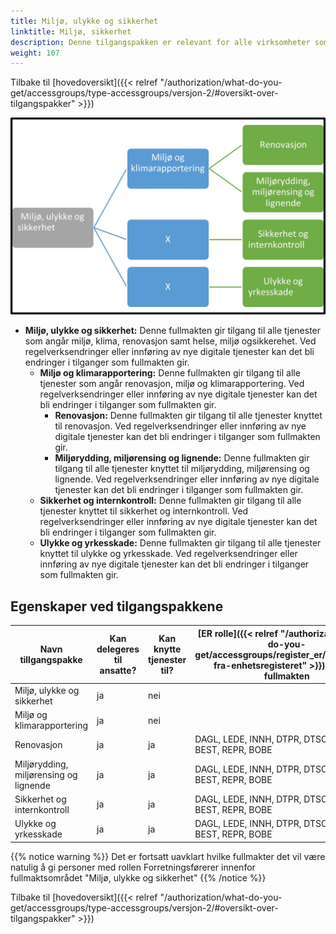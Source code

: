 ```yaml
---
title: Miljø, ulykke og sikkerhet
linktitle: Miljø, sikkerhet
description: Denne tilgangspakken er relevant for alle virksomheter som skal utføre tjenester relatert til mlijø, ulykke og sikkerhet
weight: 107
---
```

Tilbake til [hovedoversikt]({{< relref "/authorization/what-do-you-get/accessgroups/type-accessgroups/versjon-2/#oversikt-over-tilgangspakker" >}})

![Miljø, ulykke og sikkerhet](mus.jpg "Miljø, ulykke og sikkerhet")
- **Miljø, ulykke og sikkerhet:** Denne fullmakten gir tilgang til alle tjenester som angår miljø, klima, renovasjon samt helse, miljø ogsikkerehet. Ved regelverksendringer eller innføring av nye digitale tjenester kan det bli endringer i tilganger som fullmakten gir. 
	- **Miljø og klimarapportering:** Denne fullmakten gir tilgang til alle tjenester som angår renovasjon, miljø og klimarapportering. Ved regelverksendringer eller innføring av nye digitale tjenester kan det bli endringer i tilganger som fullmakten gir. 
		- **Renovasjon:** Denne fullmakten gir tilgang til alle tjenester knyttet til renovasjon. Ved regelverksendringer eller innføring av nye digitale tjenester kan det bli endringer i tilganger som fullmakten gir. 
        - **Miljørydding, miljørensing og lignende:** Denne fullmakten gir tilgang til alle tjenester knyttet til miljørydding, miljørensing og lignende. Ved regelverksendringer eller innføring av nye digitale tjenester kan det bli endringer i tilganger som fullmakten gir. 
	- **Sikkerhet og internkontroll:** Denne fullmakten gir tilgang til alle tjenester knyttet til sikkerhet og internkontroll. Ved regelverksendringer eller innføring av nye digitale tjenester kan det bli endringer i tilganger som fullmakten gir. 
	- **Ulykke og yrkesskade:** Denne fullmakten gir tilgang til alle tjenester knyttet til ulykke og yrkesskade. Ved regelverksendringer eller innføring av nye digitale tjenester kan det bli endringer i tilganger som fullmakten gir. 


## Egenskaper ved tilgangspakkene
|Navn tillgangspakke|Kan delegeres til ansatte?|Kan knytte tjenester til?|[ER rolle]({{< relref "/authorization/what-do-you-get/accessgroups/register_er/#rolletyper-fra-enhetsregisteret" >}}) som får fullmakten|
|---|---|---|---|
|Miljø, ulykke og sikkerhet| ja|nei||
|Miljø og klimarapportering|ja|nei||
|Renovasjon|ja|ja|DAGL, LEDE, INNH, DTPR, DTSO, KOMP, BEST, REPR, BOBE|
|Miljørydding, miljørensing og lignende|ja|ja|DAGL, LEDE, INNH, DTPR, DTSO, KOMP, BEST, REPR, BOBE|
|Sikkerhet og internkontroll|ja|ja|DAGL, LEDE, INNH, DTPR, DTSO, KOMP, BEST, REPR, BOBE|
|Ulykke og yrkesskade|ja|ja|DAGL, LEDE, INNH, DTPR, DTSO, KOMP, BEST, REPR, BOBE|

{{% notice warning %}} Det er fortsatt uavklart hvilke fullmakter det vil være natulig å gi personer med rollen Forretningsførerer innenfor fullmaktsområdet "Miljø, ulykke og sikkerhet" {{% /notice %}}


Tilbake til [hovedoversikt]({{< relref "/authorization/what-do-you-get/accessgroups/type-accessgroups/versjon-2/#oversikt-over-tilgangspakker" >}})
